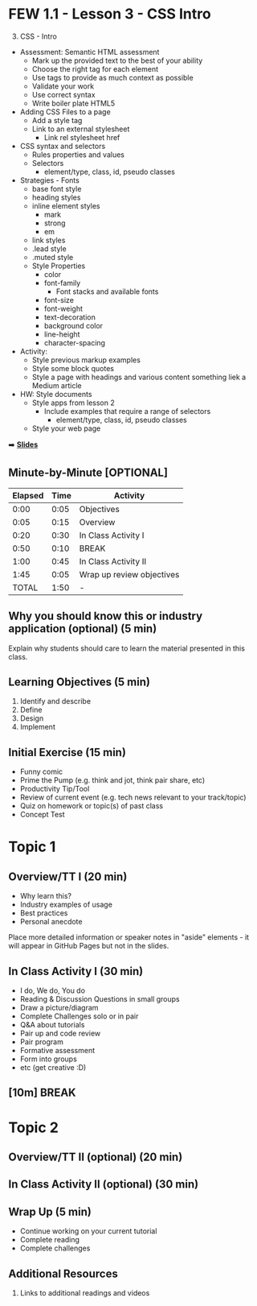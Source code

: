 <!-- .slide: data-background="./Images/header.svg" data-background-repeat="none" data-background-size="40% 40%" data-background-position="center 10%" class="header" -->
# FEW 1.1 - Lesson 3 - CSS Intro

3. CSS - Intro 
  - Assessment: Semantic HTML assessment
    - Mark up the provided text to the best of your ability
    - Choose the right tag for each element
    - Use tags to provide as much context as possible
    - Validate your work
    - Use correct syntax 
    - Write boiler plate HTML5
  - Adding CSS Files to a page
    - Add a style tag
    - Link to an external stylesheet
      - Link rel stylesheet href
  - CSS syntax and selectors
    - Rules properties and values
    - Selectors 
      - element/type, class, id, pseudo classes 
  - Strategies - Fonts 
    - base font style 
    - heading styles 
    - inline element styles 
      - mark
      - strong 
      - em
    - link styles 
    - .lead style 
    - .muted style 
    - Style Properties 
      - color
      - font-family
        - Font stacks and available fonts 
      - font-size 
      - font-weight
      - text-decoration
      - background color
      - line-height
      - character-spacing
  - Activity:
    - Style previous markup examples
    - Style some block quotes 
    - Style a page with headings and various content something liek a Medium article
  - HW: Style documents
    - Style apps from lesson 2
      - Include examples that require a range of selectors
        - element/type, class, id, pseudo classes 
    - Style your web page

<!-- Put a link to the slides so that students can find them -->

➡️ [**Slides**](/Syllabus-Template/Slides/Lesson1.html ':ignore')

<!-- > -->

## Minute-by-Minute [OPTIONAL]

| **Elapsed** | **Time**  | **Activity**              |
| ----------- | --------- | ------------------------- |
| 0:00        | 0:05      | Objectives                |
| 0:05        | 0:15      | Overview                  |
| 0:20        | 0:30      | In Class Activity I       |
| 0:50        | 0:10      | BREAK                     |
| 1:00        | 0:45      | In Class Activity II      |
| 1:45        | 0:05      | Wrap up review objectives |
| TOTAL       | 1:50      | -                         |


<!-- > -->

## Why you should know this or industry application (optional) (5 min)

Explain why students should care to learn the material presented in this class.

<!-- > -->

## Learning Objectives (5 min)

1. Identify and describe
1. Define
1. Design
1. Implement

<!-- > -->

## Initial Exercise (15 min)

- Funny comic
- Prime the Pump (e.g. think and jot, think pair share, etc)
- Productivity Tip/Tool
- Review of current event (e.g. tech news relevant to your track/topic)
- Quiz on homework or topic(s) of past class
- Concept Test

<!-- > -->

# Topic 1

<!-- v -->

## Overview/TT I (20 min)

- Why learn this?
- Industry examples of usage
- Best practices
- Personal anecdote

<aside class="notes">
Place more detailed information or speaker notes in "aside" elements - it will appear in GitHub Pages but not in the slides.
</aside>

<!-- v -->

## In Class Activity I (30 min)

- I do, We do, You do
- Reading & Discussion Questions in small groups
- Draw a picture/diagram
- Complete Challenges solo or in pair
- Q&A about tutorials
- Pair up and code review
- Pair program
- Formative assessment
- Form into groups
- etc (get creative :D)

<!-- > -->

<!-- .slide: data-background="#087CB8" -->
## [**10m**] BREAK

<!-- > -->

# Topic 2

<!-- v -->

## Overview/TT II (optional) (20 min)

<!-- v -->

## In Class Activity II (optional) (30 min)

<!-- > -->

## Wrap Up (5 min)

- Continue working on your current tutorial
- Complete reading
- Complete challenges

<!-- > -->

## Additional Resources

1. Links to additional readings and videos
